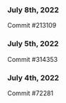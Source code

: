 ### July 8th, 2022

Commit #213109

### July 5th, 2022

Commit #314353


### July 4th, 2022

Commit #72281
